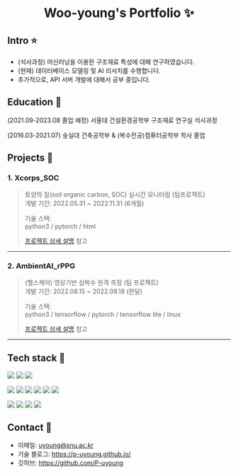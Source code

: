 <p align="center">
  <h1 align="center">Woo-young's Portfolio ✨</h1>

</p>

## Intro ⭐️

- (석사과정) 머신러닝을 이용한 구조재료 특성에 대해 연구하였습니다. 
- (현재) 데이터베이스 모델링 및 AI 리서치를 수행합니다. 
- 추가적으로, API 서버 개발에 대해서 공부 중입니다.

## Education 🍪

(2021.09-2023.08 졸업 예정) 서울대 건설환경공학부 구조재료 연구실 석사과정 

(2016.03-2021.07) 숭실대 건축공학부 & (복수전공)컴퓨터공학부 학사 졸업

## Projects 🌳
### 1. Xcorps_SOC
>토양의 질(soil organic carbon, SOC) 실시간 모니터링 (팀프로젝트)  
>개발 기간: 2022.05.31 ~ 2022.11.31 (6개월)  
>  
>기술 스택:  
>python3 / pytorch / html 
>  
>[프로젝트 상세 설명](https://github.com/P-uyoung/X-Corps_Soil-detection) 참고

---

### 2. AmbientAI_rPPG
>(헬스케어) 영상기반 심박수 원격 측정 (팀 프로젝트)  
>개발 기간: 2022.08.15 ~ 2022.09.18 (한달)
>  
>기술 스택:  
>python3 / tensorflow / pytorch / tensorflow lite / linux 
>
>[프로젝트 상세 설명](https://github.com/P-uyoung/Ambient_RPPG) 참고

---

## Tech stack 🔧
  <span><img src="https://img.shields.io/badge/Python-05122A?style=flat-square&logo=python"/></span>
  <span><img src="https://img.shields.io/badge/Pytorch-EE4C2C?style=flat-square&logo=PyTorch&logoColor=white"></span>
  <span><img src="https://img.shields.io/badge/TensorFlow-FF6F00?style=flat-square&logo=TensorFlow&logoColor=white"></span>
  <br/>
  
  <span><img src="https://img.shields.io/badge/Java-ED8B00?style=flat-square&logo=Java"></span>
  <span><img src="https://img.shields.io/badge/Matlab-990000?style=flat-square&logo=matlab"></span>
  <span><img src="https://img.shields.io/badge/Linux-FCC624?style=flat-square&logo=Linux&logoColor=white"></span>
  <span><img src="https://img.shields.io/badge/C-A8B9CC?style=flat-square&logo=C&logoColor=white"/></span>
  <span><img src="https://img.shields.io/badge/C++-00599C?style=flat-square&logo=c%2B%2B"></span>
  <span><img src="https://img.shields.io/badge/mysql-4479A1?style=flat-square&logo=mysql&logoColor=white"></span>
  <br/>
  
  <span><img src="https://img.shields.io/badge/-Git-05122A?style=flat&logo=git"></span>
  <span><img src="https://img.shields.io/badge/-GitHub-05122A?style=flat&logo=github"></span>
  <span><img src="https://img.shields.io/badge/-Notion-000000?style=flat&logo=notion"></span> 
  <span><img src="https://img.shields.io/badge/-Latex-008080?style=flat&logo=LaTex"></span>

## Contact 🔗
- 이메일: uyoung@snu.ac.kr
- 기술 블로그: https://p-uyoung.github.io/
- 깃허브: https://github.com/P-uyoung

